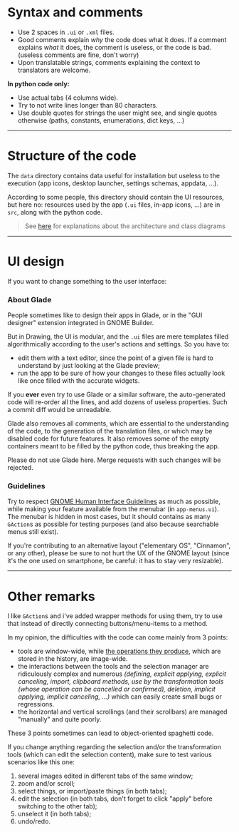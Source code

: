 
# Syntax and comments

- Use 2 spaces in `.ui` or `.xml` files.
- Good comments explain *why* the code does what it does. If a comment explains
*what* it does, the comment is useless, or the code is bad. (useless comments
are fine, don't worry)
- Upon translatable strings, comments explaining the context to translators are
welcome.

**In python code only:**

- Use actual tabs (4 columns wide).
- Try to not write lines longer than 80 characters.
- Use double quotes for strings the user might see, and single quotes otherwise
(paths, constants, enumerations, dict keys, …)

----

# Structure of the code

The `data` directory contains data useful for installation but useless to the
execution (app icons, desktop launcher, settings schemas, appdata, …).

According to some people, this directory should contain the UI resources, but
here no: resources used by the app (`.ui` files, in-app icons, …) are in `src`,
along with the python code.

>See [here](./design-general.md) for explanations about the architecture and
class diagrams

----

# UI design

If you want to change something to the user interface:

### About Glade

People sometimes like to design their apps in Glade, or in the "GUI designer"
extension integrated in GNOME Builder.

But in Drawing, the UI is modular, and the `.ui` files are mere templates filled
algorithmically according to the user's actions and settings. So you have to:

- edit them with a text editor, since the point of a given file is hard to
understand by just looking at the Glade preview;
- run the app to be sure of how your changes to these files actually look like
once filled with the accurate widgets.

If you **ever** even try to use Glade or a similar software, the auto-generated
code will re-order all the lines, and add dozens of useless properties. Such a
commit diff would be unreadable.

Glade also removes all comments, which are essential to the understanding of the
code, to the generation of the translation files, or which may be disabled code
for future features. It also removes some of the empty containers meant to be
filled by the python code, thus breaking the app.

Please do not use Glade here. Merge requests with such changes will be rejected.

### Guidelines

Try to respect [GNOME Human Interface Guidelines](https://developer.gnome.org/hig/stable/)
as much as possible, while making your feature available from the menubar
(in `app-menus.ui`). The menubar is hidden in most cases, but it should contains
as many `GAction`s as possible for testing purposes (and also because searchable
menus still exist).

If you're contributing to an alternative layout ("elementary OS", "Cinnamon", or
any other), please be sure to not hurt the UX of the GNOME layout (since it's
the one used on smartphone, be careful: it has to stay very resizable).

----

# Other remarks

I like `GAction`s and i've added wrapper methods for using them, try to use that
instead of directly connecting buttons/menu-items to a method.

In my opinion, the difficulties with the code can come mainly from 3 points:

- tools are window-wide, while [the operations they produce](./design-tools.md#command-pattern),
which are stored in the history, are image-wide.
- the interactions between the tools and the selection manager are ridiculously
complex and numerous _(defining, explicit applying, explicit canceling, import,
clipboard methods, use by the transformation tools (whose operation can be
cancelled or confirmed), deletion, implicit applying, implicit canceling, …)_
which can easily create small bugs or regressions.
- the horizontal and vertical scrollings (and their scrollbars) are managed
"manually" and quite poorly.

These 3 points sometimes can lead to object-oriented spaghetti code.

If you change anything regarding the selection and/or the transformation tools
(which can edit the selection content), make sure to test various scenarios like
this one:

1. several images edited in different tabs of the same window;
2. zoom and/or scroll;
3. select things, or import/paste things (in both tabs);
4. edit the selection (in both tabs, don't forget to click "apply" before
switching to the other tab);
5. unselect it (in both tabs);
6. undo/redo.


